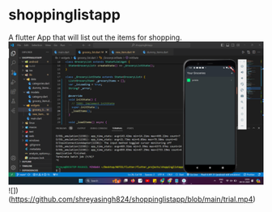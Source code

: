 # shoppinglistapp

A flutter App that will list out the items for shopping.
![](https://github.com/shreyasingh824/shoppinglistapp/blob/main/Screenshot%202024-03-08%20190118.png)
![])(https://github.com/shreyasingh824/shoppinglistapp/blob/main/trial.mp4)

